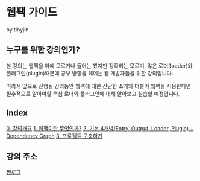 # 웹팩 가이드
by tinyjin

## 누구를 위한 강의인가?
본 강의는 웹팩을 아예 모르거나 들어는 봤지만 정확히는 모르며, 많은 로더(loader)와 플러그인(plugin)때문에 공부 방향을 헤메는 웹 개발자들을 위한 강의입니다.


따라서 앞으로 진행될 강의동안 웹팩에 대한 간단한 소개와 더불어 웹팩을 사용한다면 필수적으로 알아야할 핵심 로더와 플러그인에 대해 알아보고 실습할 예정입니다.

## Index
[0. 강의개요](http://jinui.kr/221333814197)
[1. 웹팩이란 무엇인가?](http://jinui.kr/221333865963)
[2. 기본 4개념(Entry, Output, Loader, Plugin) + Dependency Graph](http://jinui.kr/221334703434)
[3. 프로젝트 구축하기](http://jinui.kr/221335487914)

## 강의 주소
[찐로그](http://jinui.kr/221333814197)